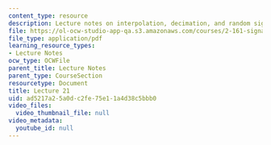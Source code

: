 ```yaml
---
content_type: resource
description: Lecture notes on interpolation, decimation, and random signals.
file: https://ol-ocw-studio-app-qa.s3.amazonaws.com/courses/2-161-signal-processing-continuous-and-discrete-fall-2008/ad5217a25a0dc2fe75e11a4d38c5bbb0_lecture_21.pdf
file_type: application/pdf
learning_resource_types:
- Lecture Notes
ocw_type: OCWFile
parent_title: Lecture Notes
parent_type: CourseSection
resourcetype: Document
title: Lecture 21
uid: ad5217a2-5a0d-c2fe-75e1-1a4d38c5bbb0
video_files:
  video_thumbnail_file: null
video_metadata:
  youtube_id: null
---
```

